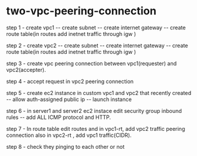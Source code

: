 # two-vpc-peering-connection

step 1 - create vpc1 -- create subnet -- create internet gateway -- create route table(in routes add inetnet traffic through igw )

step 2 - create vpc2 -- create subnet -- create internet gateway -- create route table(in routes add inetnet traffic through igw )

step 3 - create vpc peering connection between vpc1(requester) and vpc2(accepter).

step 4 - accept request in vpc2 peering connection 

step 5 - create ec2 instance in  custom vpc1 and vpc2 that recently created -- allow auth-assigned public ip -- launch instance

step 6 - in server1 and server2 ec2 instace edit security group inbound rules -- add  ALL ICMP protocol and HTTP.

step 7 - In route table edit routes and in vpc1-rt, add vpc2 traffic peering connection also in vpc2-rt , add vpc1 traffic(CIDR).

step 8 - check they pinging to each other or not
